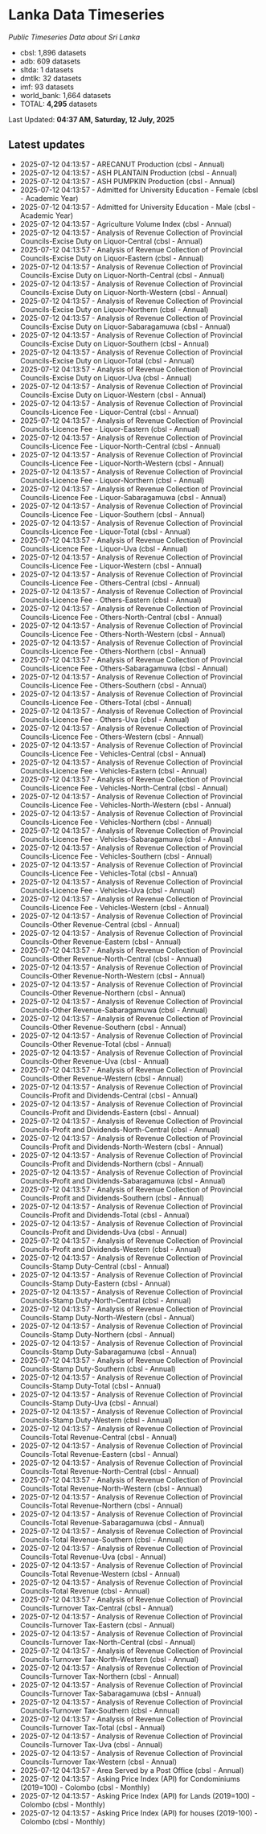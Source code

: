 # Lanka Data Timeseries
*Public Timeseries Data about Sri Lanka*

* cbsl: 1,896 datasets
* adb: 609 datasets
* sltda: 1 datasets
* dmtlk: 32 datasets
* imf: 93 datasets
* world_bank: 1,664 datasets
* TOTAL: **4,295** datasets

Last Updated: **04:37 AM, Saturday, 12 July, 2025**

## Latest updates

* 2025-07-12 04:13:57 - ARECANUT Production (cbsl - Annual)
* 2025-07-12 04:13:57 - ASH PLANTAIN Production (cbsl - Annual)
* 2025-07-12 04:13:57 - ASH PUMPKIN Production (cbsl - Annual)
* 2025-07-12 04:13:57 - Admitted for University Education - Female (cbsl - Academic Year)
* 2025-07-12 04:13:57 - Admitted for University Education - Male (cbsl - Academic Year)
* 2025-07-12 04:13:57 - Agriculture Volume Index (cbsl - Annual)
* 2025-07-12 04:13:57 - Analysis of Revenue Collection of Provincial Councils-Excise Duty on Liquor-Central (cbsl - Annual)
* 2025-07-12 04:13:57 - Analysis of Revenue Collection of Provincial Councils-Excise Duty on Liquor-Eastern (cbsl - Annual)
* 2025-07-12 04:13:57 - Analysis of Revenue Collection of Provincial Councils-Excise Duty on Liquor-North-Central (cbsl - Annual)
* 2025-07-12 04:13:57 - Analysis of Revenue Collection of Provincial Councils-Excise Duty on Liquor-North-Western (cbsl - Annual)
* 2025-07-12 04:13:57 - Analysis of Revenue Collection of Provincial Councils-Excise Duty on Liquor-Northern (cbsl - Annual)
* 2025-07-12 04:13:57 - Analysis of Revenue Collection of Provincial Councils-Excise Duty on Liquor-Sabaragamuwa (cbsl - Annual)
* 2025-07-12 04:13:57 - Analysis of Revenue Collection of Provincial Councils-Excise Duty on Liquor-Southern (cbsl - Annual)
* 2025-07-12 04:13:57 - Analysis of Revenue Collection of Provincial Councils-Excise Duty on Liquor-Total (cbsl - Annual)
* 2025-07-12 04:13:57 - Analysis of Revenue Collection of Provincial Councils-Excise Duty on Liquor-Uva (cbsl - Annual)
* 2025-07-12 04:13:57 - Analysis of Revenue Collection of Provincial Councils-Excise Duty on Liquor-Western (cbsl - Annual)
* 2025-07-12 04:13:57 - Analysis of Revenue Collection of Provincial Councils-Licence Fee - Liquor-Central (cbsl - Annual)
* 2025-07-12 04:13:57 - Analysis of Revenue Collection of Provincial Councils-Licence Fee - Liquor-Eastern (cbsl - Annual)
* 2025-07-12 04:13:57 - Analysis of Revenue Collection of Provincial Councils-Licence Fee - Liquor-North-Central (cbsl - Annual)
* 2025-07-12 04:13:57 - Analysis of Revenue Collection of Provincial Councils-Licence Fee - Liquor-North-Western (cbsl - Annual)
* 2025-07-12 04:13:57 - Analysis of Revenue Collection of Provincial Councils-Licence Fee - Liquor-Northern (cbsl - Annual)
* 2025-07-12 04:13:57 - Analysis of Revenue Collection of Provincial Councils-Licence Fee - Liquor-Sabaragamuwa (cbsl - Annual)
* 2025-07-12 04:13:57 - Analysis of Revenue Collection of Provincial Councils-Licence Fee - Liquor-Southern (cbsl - Annual)
* 2025-07-12 04:13:57 - Analysis of Revenue Collection of Provincial Councils-Licence Fee - Liquor-Total (cbsl - Annual)
* 2025-07-12 04:13:57 - Analysis of Revenue Collection of Provincial Councils-Licence Fee - Liquor-Uva (cbsl - Annual)
* 2025-07-12 04:13:57 - Analysis of Revenue Collection of Provincial Councils-Licence Fee - Liquor-Western (cbsl - Annual)
* 2025-07-12 04:13:57 - Analysis of Revenue Collection of Provincial Councils-Licence Fee - Others-Central (cbsl - Annual)
* 2025-07-12 04:13:57 - Analysis of Revenue Collection of Provincial Councils-Licence Fee - Others-Eastern (cbsl - Annual)
* 2025-07-12 04:13:57 - Analysis of Revenue Collection of Provincial Councils-Licence Fee - Others-North-Central (cbsl - Annual)
* 2025-07-12 04:13:57 - Analysis of Revenue Collection of Provincial Councils-Licence Fee - Others-North-Western (cbsl - Annual)
* 2025-07-12 04:13:57 - Analysis of Revenue Collection of Provincial Councils-Licence Fee - Others-Northern (cbsl - Annual)
* 2025-07-12 04:13:57 - Analysis of Revenue Collection of Provincial Councils-Licence Fee - Others-Sabaragamuwa (cbsl - Annual)
* 2025-07-12 04:13:57 - Analysis of Revenue Collection of Provincial Councils-Licence Fee - Others-Southern (cbsl - Annual)
* 2025-07-12 04:13:57 - Analysis of Revenue Collection of Provincial Councils-Licence Fee - Others-Total (cbsl - Annual)
* 2025-07-12 04:13:57 - Analysis of Revenue Collection of Provincial Councils-Licence Fee - Others-Uva (cbsl - Annual)
* 2025-07-12 04:13:57 - Analysis of Revenue Collection of Provincial Councils-Licence Fee - Others-Western (cbsl - Annual)
* 2025-07-12 04:13:57 - Analysis of Revenue Collection of Provincial Councils-Licence Fee - Vehicles-Central (cbsl - Annual)
* 2025-07-12 04:13:57 - Analysis of Revenue Collection of Provincial Councils-Licence Fee - Vehicles-Eastern (cbsl - Annual)
* 2025-07-12 04:13:57 - Analysis of Revenue Collection of Provincial Councils-Licence Fee - Vehicles-North-Central (cbsl - Annual)
* 2025-07-12 04:13:57 - Analysis of Revenue Collection of Provincial Councils-Licence Fee - Vehicles-North-Western (cbsl - Annual)
* 2025-07-12 04:13:57 - Analysis of Revenue Collection of Provincial Councils-Licence Fee - Vehicles-Northern (cbsl - Annual)
* 2025-07-12 04:13:57 - Analysis of Revenue Collection of Provincial Councils-Licence Fee - Vehicles-Sabaragamuwa (cbsl - Annual)
* 2025-07-12 04:13:57 - Analysis of Revenue Collection of Provincial Councils-Licence Fee - Vehicles-Southern (cbsl - Annual)
* 2025-07-12 04:13:57 - Analysis of Revenue Collection of Provincial Councils-Licence Fee - Vehicles-Total (cbsl - Annual)
* 2025-07-12 04:13:57 - Analysis of Revenue Collection of Provincial Councils-Licence Fee - Vehicles-Uva (cbsl - Annual)
* 2025-07-12 04:13:57 - Analysis of Revenue Collection of Provincial Councils-Licence Fee - Vehicles-Western (cbsl - Annual)
* 2025-07-12 04:13:57 - Analysis of Revenue Collection of Provincial Councils-Other Revenue-Central (cbsl - Annual)
* 2025-07-12 04:13:57 - Analysis of Revenue Collection of Provincial Councils-Other Revenue-Eastern (cbsl - Annual)
* 2025-07-12 04:13:57 - Analysis of Revenue Collection of Provincial Councils-Other Revenue-North-Central (cbsl - Annual)
* 2025-07-12 04:13:57 - Analysis of Revenue Collection of Provincial Councils-Other Revenue-North-Western (cbsl - Annual)
* 2025-07-12 04:13:57 - Analysis of Revenue Collection of Provincial Councils-Other Revenue-Northern (cbsl - Annual)
* 2025-07-12 04:13:57 - Analysis of Revenue Collection of Provincial Councils-Other Revenue-Sabaragamuwa (cbsl - Annual)
* 2025-07-12 04:13:57 - Analysis of Revenue Collection of Provincial Councils-Other Revenue-Southern (cbsl - Annual)
* 2025-07-12 04:13:57 - Analysis of Revenue Collection of Provincial Councils-Other Revenue-Total (cbsl - Annual)
* 2025-07-12 04:13:57 - Analysis of Revenue Collection of Provincial Councils-Other Revenue-Uva (cbsl - Annual)
* 2025-07-12 04:13:57 - Analysis of Revenue Collection of Provincial Councils-Other Revenue-Western (cbsl - Annual)
* 2025-07-12 04:13:57 - Analysis of Revenue Collection of Provincial Councils-Profit and Dividends-Central (cbsl - Annual)
* 2025-07-12 04:13:57 - Analysis of Revenue Collection of Provincial Councils-Profit and Dividends-Eastern (cbsl - Annual)
* 2025-07-12 04:13:57 - Analysis of Revenue Collection of Provincial Councils-Profit and Dividends-North-Central (cbsl - Annual)
* 2025-07-12 04:13:57 - Analysis of Revenue Collection of Provincial Councils-Profit and Dividends-North-Western (cbsl - Annual)
* 2025-07-12 04:13:57 - Analysis of Revenue Collection of Provincial Councils-Profit and Dividends-Northern (cbsl - Annual)
* 2025-07-12 04:13:57 - Analysis of Revenue Collection of Provincial Councils-Profit and Dividends-Sabaragamuwa (cbsl - Annual)
* 2025-07-12 04:13:57 - Analysis of Revenue Collection of Provincial Councils-Profit and Dividends-Southern (cbsl - Annual)
* 2025-07-12 04:13:57 - Analysis of Revenue Collection of Provincial Councils-Profit and Dividends-Total (cbsl - Annual)
* 2025-07-12 04:13:57 - Analysis of Revenue Collection of Provincial Councils-Profit and Dividends-Uva (cbsl - Annual)
* 2025-07-12 04:13:57 - Analysis of Revenue Collection of Provincial Councils-Profit and Dividends-Western (cbsl - Annual)
* 2025-07-12 04:13:57 - Analysis of Revenue Collection of Provincial Councils-Stamp Duty-Central (cbsl - Annual)
* 2025-07-12 04:13:57 - Analysis of Revenue Collection of Provincial Councils-Stamp Duty-Eastern (cbsl - Annual)
* 2025-07-12 04:13:57 - Analysis of Revenue Collection of Provincial Councils-Stamp Duty-North-Central (cbsl - Annual)
* 2025-07-12 04:13:57 - Analysis of Revenue Collection of Provincial Councils-Stamp Duty-North-Western (cbsl - Annual)
* 2025-07-12 04:13:57 - Analysis of Revenue Collection of Provincial Councils-Stamp Duty-Northern (cbsl - Annual)
* 2025-07-12 04:13:57 - Analysis of Revenue Collection of Provincial Councils-Stamp Duty-Sabaragamuwa (cbsl - Annual)
* 2025-07-12 04:13:57 - Analysis of Revenue Collection of Provincial Councils-Stamp Duty-Southern (cbsl - Annual)
* 2025-07-12 04:13:57 - Analysis of Revenue Collection of Provincial Councils-Stamp Duty-Total (cbsl - Annual)
* 2025-07-12 04:13:57 - Analysis of Revenue Collection of Provincial Councils-Stamp Duty-Uva (cbsl - Annual)
* 2025-07-12 04:13:57 - Analysis of Revenue Collection of Provincial Councils-Stamp Duty-Western (cbsl - Annual)
* 2025-07-12 04:13:57 - Analysis of Revenue Collection of Provincial Councils-Total Revenue-Central (cbsl - Annual)
* 2025-07-12 04:13:57 - Analysis of Revenue Collection of Provincial Councils-Total Revenue-Eastern (cbsl - Annual)
* 2025-07-12 04:13:57 - Analysis of Revenue Collection of Provincial Councils-Total Revenue-North-Central (cbsl - Annual)
* 2025-07-12 04:13:57 - Analysis of Revenue Collection of Provincial Councils-Total Revenue-North-Western (cbsl - Annual)
* 2025-07-12 04:13:57 - Analysis of Revenue Collection of Provincial Councils-Total Revenue-Northern (cbsl - Annual)
* 2025-07-12 04:13:57 - Analysis of Revenue Collection of Provincial Councils-Total Revenue-Sabaragamuwa (cbsl - Annual)
* 2025-07-12 04:13:57 - Analysis of Revenue Collection of Provincial Councils-Total Revenue-Southern (cbsl - Annual)
* 2025-07-12 04:13:57 - Analysis of Revenue Collection of Provincial Councils-Total Revenue-Uva (cbsl - Annual)
* 2025-07-12 04:13:57 - Analysis of Revenue Collection of Provincial Councils-Total Revenue-Western (cbsl - Annual)
* 2025-07-12 04:13:57 - Analysis of Revenue Collection of Provincial Councils-Total Revenue (cbsl - Annual)
* 2025-07-12 04:13:57 - Analysis of Revenue Collection of Provincial Councils-Turnover Tax-Central (cbsl - Annual)
* 2025-07-12 04:13:57 - Analysis of Revenue Collection of Provincial Councils-Turnover Tax-Eastern (cbsl - Annual)
* 2025-07-12 04:13:57 - Analysis of Revenue Collection of Provincial Councils-Turnover Tax-North-Central (cbsl - Annual)
* 2025-07-12 04:13:57 - Analysis of Revenue Collection of Provincial Councils-Turnover Tax-North-Western (cbsl - Annual)
* 2025-07-12 04:13:57 - Analysis of Revenue Collection of Provincial Councils-Turnover Tax-Northern (cbsl - Annual)
* 2025-07-12 04:13:57 - Analysis of Revenue Collection of Provincial Councils-Turnover Tax-Sabaragamuwa (cbsl - Annual)
* 2025-07-12 04:13:57 - Analysis of Revenue Collection of Provincial Councils-Turnover Tax-Southern (cbsl - Annual)
* 2025-07-12 04:13:57 - Analysis of Revenue Collection of Provincial Councils-Turnover Tax-Total (cbsl - Annual)
* 2025-07-12 04:13:57 - Analysis of Revenue Collection of Provincial Councils-Turnover Tax-Uva (cbsl - Annual)
* 2025-07-12 04:13:57 - Analysis of Revenue Collection of Provincial Councils-Turnover Tax-Western (cbsl - Annual)
* 2025-07-12 04:13:57 - Area Served by a Post Office (cbsl - Annual)
* 2025-07-12 04:13:57 - Asking Price Index (API) for Condominiums (2019=100) - Colombo (cbsl - Monthly)
* 2025-07-12 04:13:57 - Asking Price Index (API) for Lands (2019=100) - Colombo (cbsl - Monthly)
* 2025-07-12 04:13:57 - Asking Price Index (API) for houses (2019-100) - Colombo (cbsl - Monthly)